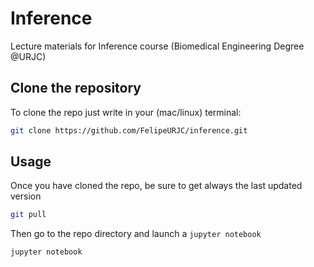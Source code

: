 # Inference
Lecture materials for Inference course (Biomedical Engineering Degree @URJC)

## Clone the repository

To clone the repo just write in your (mac/linux) terminal:

```bash
git clone https://github.com/FelipeURJC/inference.git
```

## Usage

Once you have cloned the repo, be sure to get always the last updated version

```bash
git pull
```

Then go to the repo directory and launch a `jupyter notebook`

```bash
jupyter notebook
```